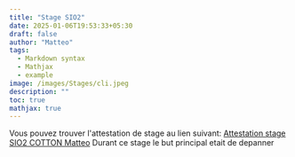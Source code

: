 ```yaml
---
title: "Stage SIO2"
date: 2025-01-06T19:53:33+05:30
draft: false
author: "Matteo"
tags:
  - Markdown syntax
  - Mathjax
  - example
image: /images/Stages/cli.jpeg
description: ""
toc: true
mathjax: true
---
```


Vous pouvez trouver l'attestation de stage au lien suivant: [Attestation stage SIO2 COTTON Matteo](/docs/Stage2.pdf)
Durant ce stage le but principal etait de depanner 




